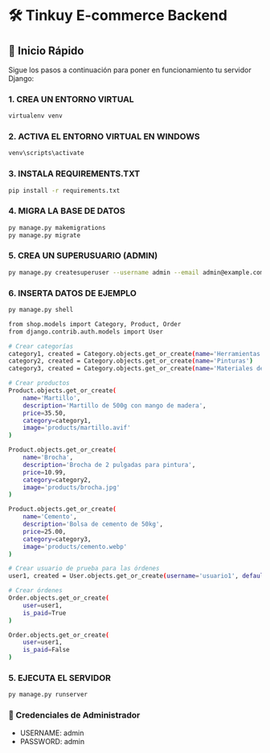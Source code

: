 # 🛠️ Tinkuy E-commerce Backend

## 🚀 Inicio Rápido

Sigue los pasos a continuación para poner en funcionamiento tu servidor Django:

### 1. CREA UN ENTORNO VIRTUAL

```bash
virtualenv venv
```

### 2. ACTIVA EL ENTORNO VIRTUAL EN WINDOWS


```bash
venv\scripts\activate
```

### 3. INSTALA REQUIREMENTS.TXT


```bash
pip install -r requirements.txt
```

### 4. MIGRA LA BASE DE DATOS


```bash
py manage.py makemigrations
py manage.py migrate
```


### 5. CREA UN SUPERUSUARIO (ADMIN)


```bash
py manage.py createsuperuser --username admin --email admin@example.com
```

### 6.  INSERTA DATOS DE EJEMPLO

```bash
py manage.py shell
```

```bash
from shop.models import Category, Product, Order
from django.contrib.auth.models import User

# Crear categorías
category1, created = Category.objects.get_or_create(name='Herramientas')
category2, created = Category.objects.get_or_create(name='Pinturas')
category3, created = Category.objects.get_or_create(name='Materiales de Construcción')

# Crear productos
Product.objects.get_or_create(
    name='Martillo',
    description='Martillo de 500g con mango de madera',
    price=35.50,
    category=category1,
    image='products/martillo.avif'
)

Product.objects.get_or_create(
    name='Brocha',
    description='Brocha de 2 pulgadas para pintura',
    price=10.99,
    category=category2,
    image='products/brocha.jpg'
)

Product.objects.get_or_create(
    name='Cemento',
    description='Bolsa de cemento de 50kg',
    price=25.00,
    category=category3,
    image='products/cemento.webp'
)

# Crear usuario de prueba para las órdenes
user1, created = User.objects.get_or_create(username='usuario1', defaults={'email': 'usuario1@example.com', 'password': 'testpass123'})

# Crear órdenes
Order.objects.get_or_create(
    user=user1,
    is_paid=True
)

Order.objects.get_or_create(
    user=user1,
    is_paid=False
)

```

### 5. EJECUTA EL SERVIDOR


```bash
py manage.py runserver
```

### 📧 Credenciales de Administrador
* USERNAME: admin
* PASSWORD: admin
